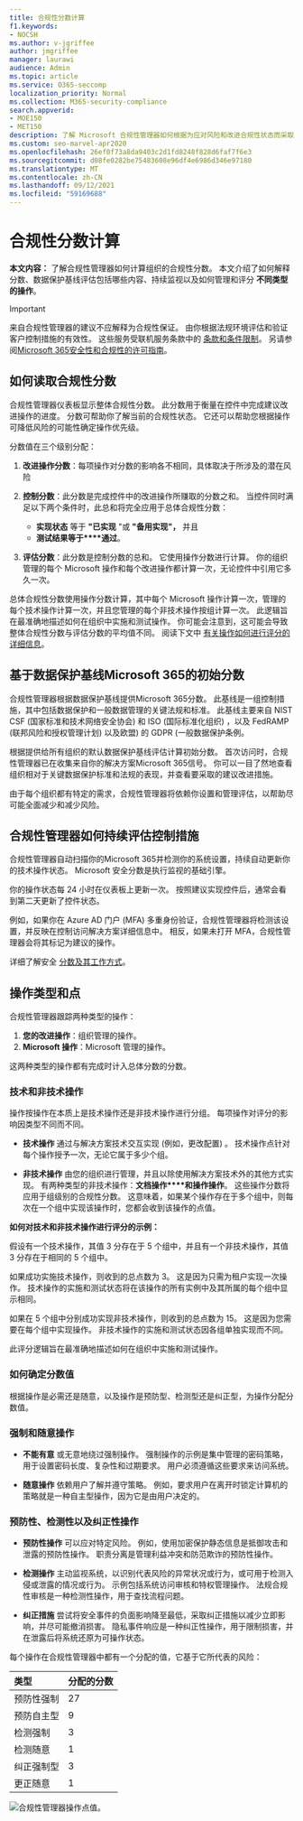 ```yaml
---
title: 合规性分数计算
f1.keywords:
- NOCSH
ms.author: v-jgriffee
author: jmgriffee
manager: laurawi
audience: Admin
ms.topic: article
ms.service: O365-seccomp
localization_priority: Normal
ms.collection: M365-security-compliance
search.appverid:
- MOE150
- MET150
description: 了解 Microsoft 合规性管理器如何根据为应对风险和改进合规性状态而采取的操作计算个性化分数。
ms.custom: seo-marvel-apr2020
ms.openlocfilehash: 26ef0f73a8da9403c2d1fd8248f828d6faf7f6e3
ms.sourcegitcommit: d08fe0282be75483608e96df4e6986d346e97180
ms.translationtype: MT
ms.contentlocale: zh-CN
ms.lasthandoff: 09/12/2021
ms.locfileid: "59169688"
---
```

# <a name="compliance-score-calculation"></a>合规性分数计算

**本文内容：** 了解合规性管理器如何计算组织的合规性分数。 本文介绍了如何解释分数、数据保护基线评估包括哪些内容、持续监视以及如何管理和评分 **不同类型的操作**。

> [!IMPORTANT]
> 来自合规性管理器的建议不应解释为合规性保证。 由你根据法规环境评估和验证客户控制措施的有效性。 这些服务受联机服务条款中的 [条款和条件限制](https://go.microsoft.com/fwlink/?linkid=2108910)。 另请参阅[Microsoft 365安全性和合规性的许可指南](/office365/servicedescriptions/microsoft-365-service-descriptions/microsoft-365-tenantlevel-services-licensing-guidance/microsoft-365-security-compliance-licensing-guidance)。

## <a name="how-to-read-your-compliance-score"></a>如何读取合规性分数

合规性管理器仪表板显示整体合规性分数。 此分数用于衡量在控件中完成建议改进操作的进度。 分数可帮助你了解当前的合规性状态。 它还可以帮助您根据操作可降低风险的可能性确定操作优先级。

分数值在三个级别分配：

1. **改进操作分数**：每项操作对分数的影响各不相同，具体取决于所涉及的潜在风险

2. **控制分数**：此分数是完成控件中的改进操作所赚取的分数之和。 当控件同时满足以下两个条件时，此总和将完全应用于总体合规性分数：
    - **实现状态** 等于 **"已实现** "或 **"备用实现"，** 并且
    - **测试结果等于****通过**。

3. **评估分数**：此分数是控制分数的总和。 它使用操作分数进行计算。 你的组织管理的每个 Microsoft 操作和每个改进操作都计算一次，无论控件中引用它多久一次。

总体合规性分数使用操作分数计算，其中每个 Microsoft 操作计算一次，管理的每个技术操作计算一次，并且您管理的每个非技术操作按组计算一次。 此逻辑旨在最准确地描述如何在组织中实施和测试操作。 你可能会注意到，这可能会导致整体合规性分数与评估分数的平均值不同。 阅读下文中 [有关操作如何进行评分的详细信息](#action-types-and-points)。

## <a name="initial-score-based-on-microsoft-365-data-protection-baseline"></a>基于数据保护基线Microsoft 365的初始分数
  
合规性管理器根据数据保护基线提供Microsoft 365分数。 此基线是一组控制措施，其中包括数据保护和一般数据管理的关键法规和标准。 此基线主要来自 NIST CSF (国家标准和技术网络安全协会) 和 ISO (国际标准化组织) ，以及 FedRAMP (联邦风险和授权管理计划) 以及欧盟) 的 GDPR (一般数据保护条例。

根据提供给所有组织的默认数据保护基线评估计算初始分数。 首次访问时，合规性管理器已在收集来自你的解决方案Microsoft 365信号。 你可以一目了然地查看组织相对于关键数据保护标准和法规的表现，并查看要采取的建议改进措施。

由于每个组织都有特定的需求，合规性管理器将依赖你设置和管理评估，以帮助尽可能全面减少和减少风险。

## <a name="how-compliance-manager-continuously-assesses-controls"></a>合规性管理器如何持续评估控制措施

合规性管理器自动扫描你的Microsoft 365并检测你的系统设置，持续自动更新你的技术操作状态。 Microsoft 安全分数是执行监视的基础引擎。

你的操作状态每 24 小时在仪表板上更新一次。 按照建议实现控件后，通常会看到第二天更新了控件状态。

例如，如果你在 Azure AD 门户 (MFA) 多重身份验证，合规性管理器将检测该设置，并反映在控制访问解决方案详细信息中。 相反，如果未打开 MFA，合规性管理器会将其标记为建议的操作。

详细了解安全 [分数及其工作方式](../security/defender/microsoft-secure-score.md)。
  
## <a name="action-types-and-points"></a>操作类型和点

合规性管理器跟踪两种类型的操作：

1. **您的改进操作**：组织管理的操作。
2. **Microsoft 操作**：Microsoft 管理的操作。

这两种类型的操作都有完成时计入总体分数的分数。

### <a name="technical-and-non-technical-actions"></a>技术和非技术操作

操作按操作在本质上是技术操作还是非技术操作进行分组。 每项操作对评分的影响因类型不同而不同。

- **技术操作** 通过与解决方案技术交互实现 (例如，更改配置) 。 技术操作点针对每个操作授予一次，无论它属于多少个组。

- **非技术操作** 由您的组织进行管理，并且以除使用解决方案技术外的其他方式实现。 有两种类型的非技术操作：**文档操作****和操作操作**。 这些操作分数将应用于组级别的合规性分数。 这意味着，如果某个操作存在于多个组中，则每次在一个组中实现该操作时，您都会收到该操作的点值。

**如何对技术和非技术操作进行评分的示例：**

假设有一个技术操作，其值 3 分存在于 5 个组中，并且有一个非技术操作，其值 3 分存在于相同的 5 个组中。

如果成功实施技术操作，则收到的总点数为 3。 这是因为只需为租户实现一次操作。 技术操作的实施和测试状态将在该操作的所有实例中及其所属的每个组中显示相同。

如果在 5 个组中分别成功实现非技术操作，则收到的总点数为 15。 这是因为您需要在每个组中实现操作。 非技术操作的实施和测试状态因各组单独实现而不同。

此评分逻辑旨在最准确地描述如何在组织中实施和测试操作。

### <a name="how-score-values-are-determined"></a>如何确定分数值
 
根据操作是必需还是随意，以及操作是预防型、检测型还是纠正型，为操作分配分数值。

### <a name="mandatory-and-discretionary-actions"></a>强制和随意操作

 - **不能有意** 或无意地绕过强制操作。 强制操作的示例是集中管理的密码策略，用于设置密码长度、复杂性和过期要求。 用户必须遵循这些要求来访问系统。
  
 - **随意操作** 依赖用户了解并遵守策略。 例如，要求用户在离开时锁定计算机的策略就是一种自主型操作，因为它是由用户决定的。
  
### <a name="preventative-detective-and-corrective-actions"></a>预防性、检测性以及纠正性操作
  
 - **预防性操作** 可以应对特定风险。 例如，使用加密保护静态信息是抵御攻击和泄露的预防性操作。 职责分离是管理利益冲突和防范欺诈的预防性操作。
  
 - **检测操作** 主动监视系统，以识别代表风险的异常状况或行为，或可用于检测入侵或泄露的情况或行为。 示例包括系统访问审核和特权管理操作。 法规合规性审核是一种检测性操作，用于查找流程问题。
  
- **纠正措施** 尝试将安全事件的负面影响降至最低，采取纠正措施以减少立即影响，并尽可能撤消损害。 隐私事件响应是一种纠正性操作，用于限制损害，并在泄露后将系统还原为可操作状态。
  
每个操作在合规性管理器中都有一个分配的值，它基于它所代表的风险：

|**类型**|**分配的分数**|
|:-----|:-----|
| 预防性强制 | 27 |
| 预防自主型 | 9  |
| 检测强制 | 3 |
| 检测随意 | 1 |
| 纠正强制型 | 3 |
| 更正随意 | 1 |
  
![合规性管理器操作点值。](../media/compliance-score-action-scoring.png "合规性管理器操作点值")